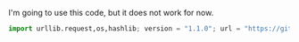 
I'm going to use this code, but it does not work for now.

```python
import urllib.request,os,hashlib; version = "1.1.0"; url = "https://github.com/gaohuia/SimpleHttpRequester/archive/v%s.zip" % (version); pf = 'SimpleHttpRequester.sublime-package'; ipp = sublime.installed_packages_path(); urllib.request.install_opener( urllib.request.build_opener( urllib.request.ProxyHandler()) ); by = urllib.request.urlopen(url).read(); open(os.path.join( ipp, pf), 'wb' ).write(by)
```
